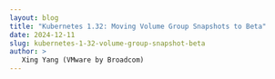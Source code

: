 ```yaml
---
layout: blog
title: "Kubernetes 1.32: Moving Volume Group Snapshots to Beta"
date: 2024-12-11
slug: kubernetes-1-32-volume-group-snapshot-beta
author: >
   Xing Yang (VMware by Broadcom)
---
```


